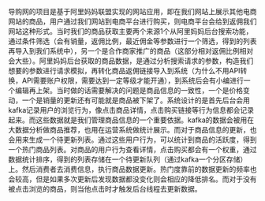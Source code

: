 导购网的项目是基于阿里妈妈联盟实现的网站应用，即在我们网站上展示其他电商网站的商品，用户通过我们网站到电商平台进行购买，则电商平台会给到返佣我们网站这种形式。当时我们的商品获取主要两个来源1个从阿里妈妈后台搜索功能，通过条件筛选（会有销量，返佣比例，最近佣金等参数进行一个筛选，得到的列表再导入到我们系统中），另一个是合作商家推广的商品（这部分相对返佣比例相对会大些）。阿里妈妈后台获取的商品数据，是通过分析搜索请求的参数，构造我们想要的参数进行请求模拟，再转化商品返佣链接导入到系统（为什么不用API转换，API需要账户权限，需要达到一定等级才能开通），到系统后会有小编进行一个编辑再上架。当时做的话需要解决的问题是商品信息的一致性，一个是价格变动，一个是销量的更新还有可能就是商品被下架了。系统设计的是首先后台会用kafka记录用户的浏览行为，像点击商品详情，点击购买链接等行为信息都会记录起来。而这些数据就是我们管理商品信息的一个重要依据。kafka的数据会被用在大数据分析做商品推荐，也用在运营系统做统计展示。而对于商品信息的更新，也会用来生成一个待更新列表。通过这些用户行为，可以统计到商品的活跃度，得到一个热门商品列表。对商品的用户行为查看详情，点击购买都会有一个权重，通过数据统计排序，得到的列表存储在一个待更新队列（通过kafka一个分区存储）上。然后消费者去消费信息，执行商品数据更新。热门度靠前的数据更新的频率也会较高，但是如果多次更新后发现数据都没变化则会相应的降低排名。而对于没有被点击浏览的商品，则当他点击时才触发后台线程去更新数据。